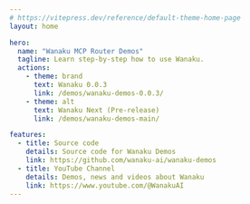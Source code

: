 ```yaml
---
# https://vitepress.dev/reference/default-theme-home-page
layout: home

hero:
  name: "Wanaku MCP Router Demos"
  tagline: Learn step-by-step how to use Wanaku.
  actions:
    - theme: brand
      text: Wanaku 0.0.3
      link: /demos/wanaku-demos-0.0.3/
    - theme: alt
      text: Wanaku Next (Pre-release)
      link: /demos/wanaku-demos-main/

features:
  - title: Source code
    details: Source code for Wanaku Demos 
    link: https://github.com/wanaku-ai/wanaku-demos
  - title: YouTube Channel
    details: Demos, news and videos about Wanaku
    link: https://www.youtube.com/@WanakuAI
---
```


